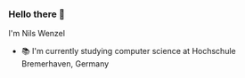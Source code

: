 ### Hello there 👋

I'm Nils Wenzel

- 📚 I'm currently studying computer science at Hochschule Bremerhaven, Germany

